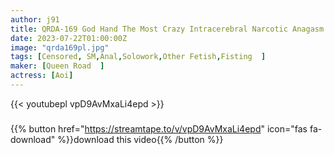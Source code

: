 ```yaml
---
author: j91
title: QRDA-169 God Hand The Most Crazy Intracerebral Narcotic Anagasm Fist Keeping Alive Documentary Aoi
date: 2023-07-22T01:00:00Z
image: "qrda169pl.jpg"
tags: [Censored, SM,Anal,Solowork,Other Fetish,Fisting	]
maker: [Queen Road  ]
actress: [Aoi]
---
```



{{< youtubepl vpD9AvMxaLi4epd >}}
###

{{% button href="https://streamtape.to/v/vpD9AvMxaLi4epd" icon="fas fa-download" %}}download this video{{% /button %}}
